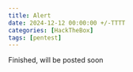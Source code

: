 ```yaml
---
title: Alert
date: 2024-12-12 00:00:00 +/-TTTT
categories: [HackTheBox]
tags: [pentest]
---
```


Finished, will be posted soon
